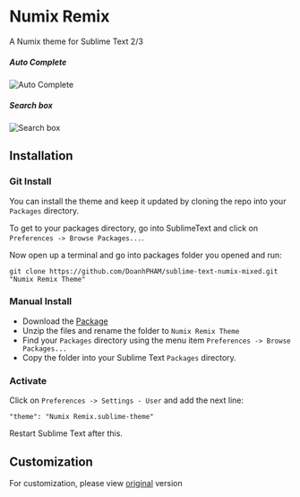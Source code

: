 # Numix Remix

A Numix theme for Sublime Text 2/3

##### Auto Complete
![Auto Complete](http://i.imgur.com/GyIeuSg.png)

##### Search box
![Search box](http://i.imgur.com/D8hM1YI.png)

## Installation

### Git Install
You can install the theme and keep it updated by cloning the repo into your `Packages` directory.

To get to your packages directory, go into SublimeText and click on `Preferences -> Browse Packages...`.

Now open up a terminal and go into packages folder you opened and run:

`git clone https://github.com/DoanhPHAM/sublime-text-numix-mixed.git "Numix Remix Theme"`

### Manual Install
* Download the [Package](https://github.com/DoanhPHAM/sublime-text-numix-mixed/archive/master.zip)
* Unzip the files and rename the folder to `Numix Remix Theme`
* Find your `Packages` directory using the menu item  `Preferences -> Browse Packages...`
* Copy the folder into your Sublime Text `Packages` directory.

### Activate
Click on `Preferences -> Settings - User` and add the next line:
```
"theme": "Numix Remix.sublime-theme"
```

Restart Sublime Text after this.

## Customization
For customization, please view [original](https://github.com/nauzethc/sublime-text-numix/blob/master/README.md) version
